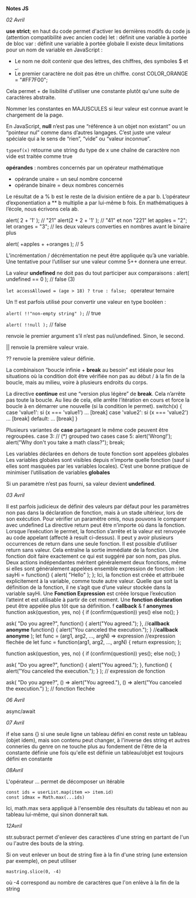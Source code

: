 **Notes JS**

*02 Avril*

**use strict**; en haut du code permet d'activer les dernières modifs du code js (attention compatibilité avec ancien code)
let : définit une variable à portée de bloc
var : définit une variable à portée globale
Il existe deux limitations pour un nom de variable en JavaScript :
- Le nom ne doit contenir que des lettres, des chiffres, des symboles $ et _.
- Le premier caractère ne doit pas être un chiffre.
const COLOR_ORANGE = "#FF7F00"; 

Cela permet + de lisibilité d'utiliser une constante plutôt qu'une suite de caractères abstraite.

Nommer les constantes en MAJUSCULES si leur valeur est connue avant le chargement de la page.

En JavaScript, **null** n’est pas une “référence à un objet non existant” ou un “pointeur nul” comme dans d’autres langages. 
C’est juste une valeur spéciale qui a le sens de “rien”, “vide” ou “valeur inconnue”.


```typeof(x)``` retourne une string du type de x
une chaîne de caractère non vide est traitée comme true

**opérandes** : nombres concernés par un opérateur mathématique
- opérande unaire = un seul nombre concerné
- opérande binaire = deux nombres concernés

Le résultat de a % b est le reste de la division entière de a par b.
L’opérateur d’exponentiation a ** b multiplie a par lui-même b fois. En mathématiques à l’école, nous écrivons cela ab.

alert( 2 + '1' ); // "21"
alert(2 + 2 + '1' ); // "41" et non "221"
let apples = "2";
let oranges = "3";
// les deux valeurs converties en nombres avant le binaire plus

alert( +apples + +oranges ); // 5

L’incrémentation / décrémentation ne peut être appliquée qu’à une variable. Une tentative pour l’utiliser sur une valeur comme 5++ donnera une erreur.

La valeur **undefined** ne doit pas du tout participer aux comparaisons : alert( undefined == 0 ); // false (3)

```let accessAllowed = (age > 18) ? true : false; ``` operateur ternaire

Un !! est parfois utilisé pour convertir une valeur en type booléen :

```alert( !!"non-empty string" );``` // true

```alert( !!null );``` // false

renvoie le premier argument s’il n’est pas nul/undefined. Sinon, le second.

|| renvoie la première valeur vraie.

?? renvoie la première valeur définie.

La combinaison “boucle infinie + **break** au besoin” est idéale pour les situations où la condition doit être vérifiée non pas au début / à la fin de la boucle, mais au milieu, voire à plusieurs endroits du corps.

La directive **continue** est une “version plus légère” de **break**. Cela n’arrête pas toute la boucle. Au lieu de cela, elle arrête l’itération en cours et force la boucle à en démarrer une nouvelle (si la condition le permet).
switch(x) {
  case 'value1':   si (x === 'value1')
    ...
    [break]
  case 'value2':   si (x === 'value2')
    ...
    [break]
  default:
    ... 
    [break]
}

Plusieurs variantes de **case** partageant le même code peuvent être regroupées.
  case 3: // (*) grouped two cases
  case 5:
    alert('Wrong!');
    alert("Why don't you take a math class?");
    break;

Les variables déclarées en dehors de toute fonction sont appelées globales
Les variables globales sont visibles depuis n’importe quelle fonction (sauf si elles sont masquées par les variables locales).
C’est une bonne pratique de minimiser l’utilisation de variables **globales**

Si un paramètre n’est pas fourni, sa valeur devient **undefined**.

*03 Avril*

Il est parfois judicieux de définir des valeurs par défaut pour les paramètres non pas dans la déclaration de fonction, mais à un stade ultérieur, lors de son exécution.
Pour vérifier un paramètre omis, nous pouvons le comparer avec undefined
La directive return peut être n’importe où dans la fonction. Lorsque l’exécution le permet, la fonction s’arrête et la valeur est renvoyée au code appelant (affecté à result ci-dessus).
Il peut y avoir plusieurs occurrences de return dans une seule fonction.
Il est possible d’utiliser return sans valeur. Cela entraîne la sortie immédiate de la fonction.
Une fonction doit faire exactement ce qui est suggéré par son nom, pas plus.
Deux actions indépendantes méritent généralement deux fonctions, même si elles sont généralement appelées ensemble 
expression de fonction :
let sayHi = function() {
  alert( "Hello" );
};
Ici, la fonction est créée et attribuée explicitement à la variable, comme toute autre valeur. Quelle que soit la définition de la fonction, il ne s’agit que d’une valeur stockée dans la variable sayHi.
Une **Fonction Expression** est créée lorsque l’exécution l’atteint et est utilisable à partir de cet moment.
Une **fonction déclaration** peut être appelée plus tôt que sa définition.
f **callback** & f **anonymes**
function ask(question, yes, no) {
  if (confirm(question)) yes()
  else no();
}

ask(
  "Do you agree?",
  function() { alert("You agreed."); }, //**callback anonyme**
  function() { alert("You canceled the execution."); } //**callback anonyme**
);
let func = (arg1, arg2, ..., argN) => expression //expression flechée de 
let func = function(arg1, arg2, ..., argN) {
  return expression;
};

function ask(question, yes, no) {
  if (confirm(question)) yes();
  else no();
}

ask(
  "Do you agree?",
  function() { alert("You agreed."); },
  function() { alert("You canceled the execution."); }
); // expression de fonction

ask(
  "Do you agree?",
  () => alert("You agreed."),
  () => alert("You canceled the execution.")
); // fonction flechée

*06 Avril*

async/await

*07 Avril*

if else sans {} si une seule ligne
un tableau défini en const reste un tableau (objet idem), mais son contenu peut changer, à l'inverse des string et autres conneries du genre
on ne touche plus au fondement de l'être de la constante définie une fois qu'elle est définie
un tableau/objet est toujours défini en constante

*08Avril*

L'opérateur ... permet de décomposer un itérable
```
const ids = userList.map(item => item.id)
const idmax = Math.max(...ids)
```
Ici, math.max sera appliqué à l'ensemble des résultats du tableau et non au tableau lui-même, qui sinon donnerait ```NaN```.

*12Avril*

str.subsract permet d'enlever des caractères d'une string en partant de l'un ou l'autre des bouts de la string.

Si on veut enlever un bout de string fixe à la fin d'une string (une extension par exemple), on peut utiliser 
```
mastring.slice(0, -4)
```
où -4 correspond au nombre de caractères que l'on enlève à la fin de la string